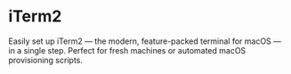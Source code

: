# iTerm2
Easily set up iTerm2 — the modern, feature-packed terminal for macOS — in a single step. Perfect for fresh machines or automated macOS provisioning scripts.
